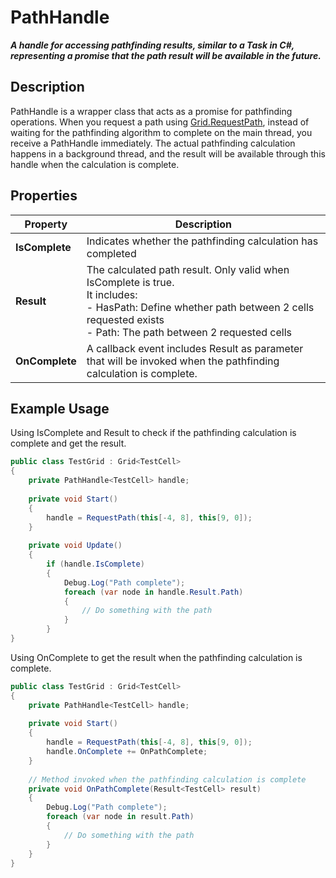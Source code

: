 ﻿# PathHandle

***A handle for accessing pathfinding results, similar to a Task in C#, representing a promise that the path result will
be available in the future.***

## Description

PathHandle is a wrapper class that acts as a promise for pathfinding operations. When you request a path
using [Grid.RequestPath](GridSystem/RequestPath.md), instead of waiting for the pathfinding algorithm to complete on the
main thread, you receive a PathHandle immediately. The actual pathfinding calculation happens in a background thread,
and the result will be available through this handle when the calculation is complete.

## Properties

| Property       | Description                                                                                                                                                                                           |
|----------------|-------------------------------------------------------------------------------------------------------------------------------------------------------------------------------------------------------|
| **IsComplete** | Indicates whether the pathfinding calculation has completed                                                                                                                                           |
| **Result**     | The calculated path result. Only valid when IsComplete is true.<br/>It includes:<br/> - HasPath: Define whether path between 2 cells requested exists<br/> - Path: The path between 2 requested cells |
|**OnComplete** | A callback event includes Result as parameter that will be invoked when the pathfinding calculation is complete.                                                                                      |

## Example Usage
Using IsComplete and Result to check if the pathfinding calculation is complete and get the result.
```csharp
public class TestGrid : Grid<TestCell>
{
    private PathHandle<TestCell> handle;
    
    private void Start()
    {
        handle = RequestPath(this[-4, 8], this[9, 0]);
    }
    
    private void Update()
    {
        if (handle.IsComplete)
        {
            Debug.Log("Path complete");
            foreach (var node in handle.Result.Path)
            {
                // Do something with the path
            }
        }
}
```

Using OnComplete to get the result when the pathfinding calculation is complete.
```csharp
public class TestGrid : Grid<TestCell>
{
    private PathHandle<TestCell> handle;
    
    private void Start()
    {
        handle = RequestPath(this[-4, 8], this[9, 0]);
        handle.OnComplete += OnPathComplete;
    }
    
    // Method invoked when the pathfinding calculation is complete
    private void OnPathComplete(Result<TestCell> result)
    {
        Debug.Log("Path complete");
        foreach (var node in result.Path)
        {
            // Do something with the path
        }
    }
}
```
